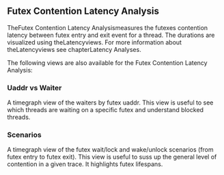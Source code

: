 ## Futex Contention Latency Analysis

TheFutex Contention Latency Analysismeasures the futexes contention latency between futex entry and exit event for a thread. The durations are visualized using theLatencyviews. For more information about theLatencyviews see chapterLatency Analyses.

The following views are also available for the Futex Contention Latency Analysis:

### Uaddr vs Waiter

A timegraph view of the waiters by futex uaddr. This view is useful to see which threads are waiting on a specific futex and understand blocked threads.



### Scenarios

A timegraph view of the futex wait/lock and wake/unlock scenarios (from futex entry to futex exit). This view is useful to suss up the general level of contention in a given trace. It highlights futex lifespans.